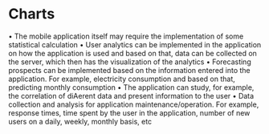 # Charts
• The mobile application itself may require the implementation of some statistical calculation 
• User analytics can be implemented in the application on how the application is used and based on that, data can be collected on the server, which then has the visualization of the analytics 
• Forecasting prospects can be implemented based on the information entered into the application. For example, electricity consumption and based on that, predicting monthly consumption
• The application can study, for example, the correlation of diAerent data and present information to the user 
• Data collection and analysis for application maintenance/operation. For example, response times, time spent by the user in the application, number of new users on a daily, weekly, monthly basis, etc

